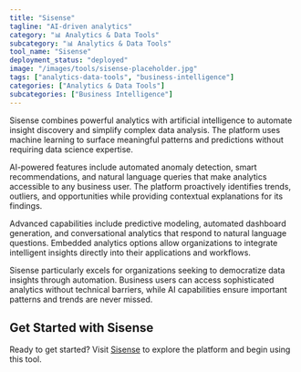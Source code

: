 ```yaml
---
title: "Sisense"
tagline: "AI-driven analytics"
category: "📊 Analytics & Data Tools"
subcategory: "📊 Analytics & Data Tools"
tool_name: "Sisense"
deployment_status: "deployed"
image: "/images/tools/sisense-placeholder.jpg"
tags: ["analytics-data-tools", "business-intelligence"]
categories: ["Analytics & Data Tools"]
subcategories: ["Business Intelligence"]
---
```

Sisense combines powerful analytics with artificial intelligence to automate insight discovery and simplify complex data analysis. The platform uses machine learning to surface meaningful patterns and predictions without requiring data science expertise.

AI-powered features include automated anomaly detection, smart recommendations, and natural language queries that make analytics accessible to any business user. The platform proactively identifies trends, outliers, and opportunities while providing contextual explanations for its findings.

Advanced capabilities include predictive modeling, automated dashboard generation, and conversational analytics that respond to natural language questions. Embedded analytics options allow organizations to integrate intelligent insights directly into their applications and workflows.

Sisense particularly excels for organizations seeking to democratize data insights through automation. Business users can access sophisticated analytics without technical barriers, while AI capabilities ensure important patterns and trends are never missed.
## Get Started with Sisense

Ready to get started? Visit [Sisense](https://sisense.com) to explore the platform and begin using this tool.
